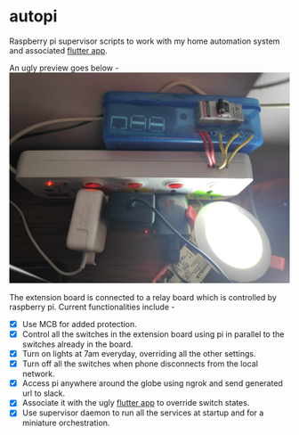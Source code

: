 # autopi

Raspberry pi supervisor scripts to work with my home automation system and associated [flutter app](https://github.com/markroxor/autopi_flutter).

An ugly preview goes below -  
![](preview.jpg)


The extension board is connected to a relay board which is controlled by raspberry pi. Current functionalities include - 
- [x] Use MCB for added protection.
- [x] Control all the switches in the extension board using pi in parallel to the switches already in the board.
- [x] Turn on lights at 7am everyday, overriding all the other settings.
- [x] Turn off all the switches when phone disconnects from the local network.
- [x] Access pi anywhere around the globe using ngrok and send generated url to slack.
- [x] Associate it with the ugly [flutter app](https://github.com/markroxor/autopi_flutter) to override switch states.
- [x] Use supervisor daemon to run all the services at startup and for a miniature orchestration.
